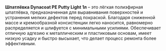 **Шпатлёвка Dynacoat PE Putty Light 1л** – это лёгкая полиэфирная шпатлёвка, предназначенная для выравнивания поверхностей и устранения мелких дефектов перед покраской. Благодаря сниженной массе и кремообразной консистенции легко наносится, равномерно распределяется и шлифуется с минимальными усилиями. Обеспечивает отличную адгезию к металлическим и пластиковым основам, имеет низкую усадку и быстро высыхает, что делает процесс ремонта более эффективным.